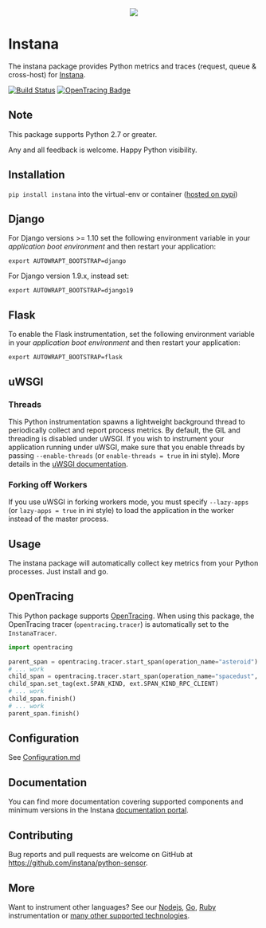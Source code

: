 <div align="center">
<img src="https://disznc.s3.amazonaws.com/Python-1-2017-06-29-at-22.34.00.png"/>
</div>

# Instana

The instana package provides Python metrics and traces (request, queue & cross-host) for [Instana](https://www.instana.com/).

[![Build Status](https://travis-ci.org/instana/python-sensor.svg?branch=master)](https://travis-ci.org/instana/python-sensor)
[![OpenTracing Badge](https://img.shields.io/badge/OpenTracing-enabled-blue.svg)](http://opentracing.io)

## Note

This package supports Python 2.7 or greater.

Any and all feedback is welcome.  Happy Python visibility.

## Installation

`pip install instana` into the virtual-env or container ([hosted on pypi](https://pypi.python.org/pypi/instana))

## Django

For Django versions >= 1.10 set the following environment variable in your _application boot environment_ and then restart your application:

  `export AUTOWRAPT_BOOTSTRAP=django`

For Django version 1.9.x, instead set:

  `export AUTOWRAPT_BOOTSTRAP=django19`

## Flask

To enable the Flask instrumentation, set the following environment variable in your _application boot environment_ and then restart your application:

  `export AUTOWRAPT_BOOTSTRAP=flask`

## uWSGI

### Threads

This Python instrumentation spawns a lightweight background thread to periodically collect and report process metrics.  By default, the GIL and threading is disabled under uWSGI.  If you wish to instrument your application running under uWSGI, make sure that you enable threads by passing `--enable-threads`  (or `enable-threads = true` in ini style).  More details in the [uWSGI documentation](https://uwsgi-docs.readthedocs.io/en/latest/WSGIquickstart.html#a-note-on-python-threads).

### Forking off Workers

If you use uWSGI in forking workers mode, you must specify `--lazy-apps` (or `lazy-apps = true` in ini style) to load the application in the worker instead of the master process.

## Usage

The instana package will automatically collect key metrics from your Python processes.  Just install and go.

## OpenTracing

This Python package supports [OpenTracing](http://opentracing.io/).  When using this package, the OpenTracing tracer (`opentracing.tracer`) is automatically set to the `InstanaTracer`.

```Python
import opentracing

parent_span = opentracing.tracer.start_span(operation_name="asteroid")
# ... work
child_span = opentracing.tracer.start_span(operation_name="spacedust", child_of=parent_span)
child_span.set_tag(ext.SPAN_KIND, ext.SPAN_KIND_RPC_CLIENT)
# ... work
child_span.finish()
# ... work
parent_span.finish()
```

## Configuration

See [Configuration.md](https://github.com/instana/python-sensor/blob/master/Configuration.md)


## Documentation

You can find more documentation covering supported components and minimum versions in the Instana [documentation portal](https://docs.instana.io/ecosystem/python/).

## Contributing

Bug reports and pull requests are welcome on GitHub at https://github.com/instana/python-sensor.

## More

Want to instrument other languages?  See our [Nodejs](https://github.com/instana/nodejs-sensor), [Go](https://github.com/instana/golang-sensor), [Ruby](https://github.com/instana/ruby-sensor) instrumentation or [many other supported technologies](https://www.instana.com/supported-technologies/).

